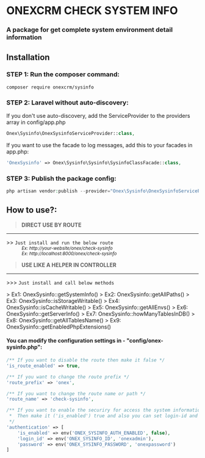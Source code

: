 # ONEXCRM CHECK SYSTEM INFO

### A package for get complete system environment detail information

## Installation

### STEP 1: Run the composer command:

```shell
composer require onexcrm/sysinfo
```

### STEP 2: Laravel without auto-discovery:

If you don't use auto-discovery, add the ServiceProvider to the providers array in config/app.php

```php
Onex\Sysinfo\OnexSysinfoServiceProvider::class,
```

If you want to use the facade to log messages, add this to your facades in app.php:

```php
'OnexSysinfo' => Onex\Sysinfo\Sysinfo\SysinfoClassFacade::class,
```

### STEP 3: Publish the package config:

```php
php artisan vendor:publish --provider="Onex\Sysinfo\OnexSysinfoServiceProvider" --force
```

## How to use?:

> **DIRECT USE BY ROUTE**
---
<dl>
  <dt>>> <code>Just install and run the below route </span></code></dt>
  <dd><small><i>Ex: http://your-website/onex/check-sysinfo</i></small></dd>
  <dd><small><i>Ex: http://localhost:8000/onex/check-sysinfo</i></small></dd>
</dl>

> **USE LIKE A HELPER IN CONTROLLER**
---
<dl>
  <dt>>>> <code>Just install and call below methods </span></code></dt>
</dl>
> Ex1: OnexSysinfo::getSystemInfo()
> Ex2: OnexSysinfo::getAllPaths()
> Ex3: OnexSysinfo::isStorageWritable()
> Ex4: OnexSysinfo::isCacheWritable()
> Ex5: OnexSysinfo::getAllEnvs()
> Ex6: OnexSysinfo::getServerInfo()
> Ex7: OnexSysinfo::howManyTablesInDB()
> Ex8: OnexSysinfo::getAllTablesName()
> Ex9: OnexSysinfo::getEnabledPhpExtensions()

#### You can modify the configuration settings in - "config/onex-sysinfo.php":

```php
/** If you want to disable the route then make it false */
'is_route_enabled' => true,
```

```php
/** If you want to change the route prefix */
'route_prefix' => 'onex',
```

```php
/** If you want to change the route name or path */
'route_name' => 'check-sysinfo',
```

```php
/** If you want to enable the securiry for access the system information
 *  Then make it ('is_enabled') true and also you can set login-id and password 
 */
'authentication' => [
    'is_enabled' => env('ONEX_SYSINFO_AUTH_ENABLED', false),
    'login_id' => env('ONEX_SYSINFO_ID', 'onexadmin'),
    'password' => env('ONEX_SYSINFO_PASSWORD', 'onexpassword')
]
```